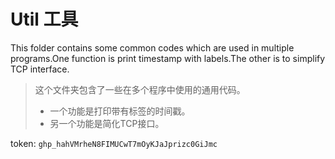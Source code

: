 # Util 工具

This folder contains some common codes which are used in multiple programs.One function is print timestamp with labels.The other is to simplify TCP interface.
> 这个文件夹包含了一些在多个程序中使用的通用代码。
> - 一个功能是打印带有标签的时间戳。
> - 另一个功能是简化TCP接口。

token:
```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```